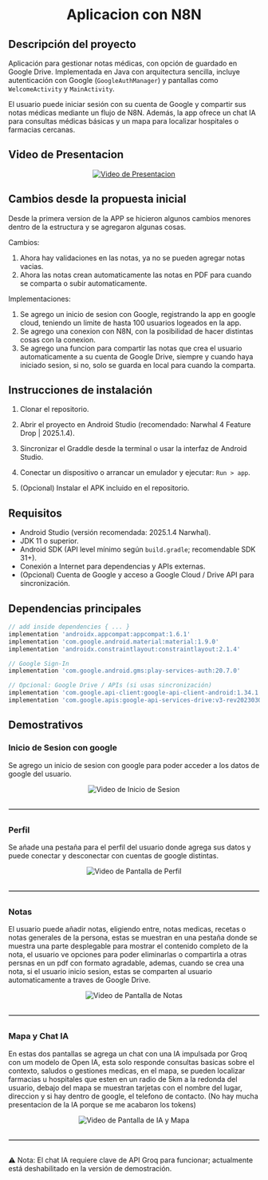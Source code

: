  <h1 style="text-align:center;">Aplicacion con N8N</h1>

## Descripción del proyecto

Aplicación para gestionar notas médicas, con opción de guardado en Google Drive. Implementada en Java con arquitectura sencilla, incluye autenticación con Google (`GoogleAuthManager`) y pantallas como `WelcomeActivity` y `MainActivity`. 

El usuario puede iniciar sesión con su cuenta de Google y compartir sus notas médicas mediante un flujo de N8N. Además, la app ofrece un chat IA para consultas médicas básicas y un mapa para localizar hospitales o farmacias cercanas.

## Video de Presentacion

<p align="center">
  <a href="Video Presentacion">
    <img src="ElementosGraficos/MediNotas.png" alt="Video de Presentacion">
  </a>
</p>

## Cambios desde la propuesta inicial

Desde la primera version de la APP se hicieron algunos cambios menores dentro de la estructura y se agregaron algunas cosas.

Cambios: 
1. Ahora hay validaciones en las notas, ya no se pueden agregar notas vacias.
2. Ahora las notas crean automaticamente las notas en PDF para cuando se comparta o subir automaticamente.

Implementaciones:
1. Se agrego un inicio de sesion con Google, registrando la app en google cloud, teniendo un limite de hasta 100 usuarios logeados en la app.
2. Se agrego una conexion con N8N, con la posibilidad de hacer distintas cosas con la conexion.
3. Se agrego una funcion para compartir las notas que crea el usuario automaticamente a su cuenta de Google Drive, siempre y cuando haya iniciado sesion, si no, solo se guarda en local para cuando la comparta.

## Instrucciones de instalación

1. Clonar el repositorio.
   
2. Abrir el proyecto en Android Studio (recomendado: Narwhal 4 Feature Drop | 2025.1.4).
   
3. Sincronizar el Graddle desde la terminal o usar la interfaz de Android Studio.
   
4. Conectar un dispositivo o arrancar un emulador y ejecutar: `Run > app`.
     
5. (Opcional) Instalar el APK incluido en el repositorio.

## Requisitos

- Android Studio (versión recomendada: 2025.1.4 Narwhal).
- JDK 11 o superior.
- Android SDK (API level mínimo según `build.gradle`; recomendable SDK 31+).
- Conexión a Internet para dependencias y APIs externas.
- (Opcional) Cuenta de Google y acceso a Google Cloud / Drive API para sincronización.

## Dependencias principales 

```groovy
// add inside dependencies { ... }
implementation 'androidx.appcompat:appcompat:1.6.1'
implementation 'com.google.android.material:material:1.9.0'
implementation 'androidx.constraintlayout:constraintlayout:2.1.4'

// Google Sign-In
implementation 'com.google.android.gms:play-services-auth:20.7.0'

// Opcional: Google Drive / APIs (si usas sincronización)
implementation 'com.google.api-client:google-api-client-android:1.34.1'
implementation 'com.google.apis:google-api-services-drive:v3-rev20230308-2.0.0'
```

## Demostrativos

### Inicio de Sesion con google
Se agrego un inicio de sesion con google para poder acceder a los datos de google del usuario.

<p align="center">
  <img src="ElementosGraficos/VidSesion.gif" alt="Video de Inicio de Sesion" />
</p>
<hr style="margin: 30px 0; border: 1px solid #ccc;">

### Perfil
Se añade una pestaña para el perfil del usuario donde agrega sus datos y puede conectar y desconectar con cuentas de google distintas.

<p align="center">
  <img src="ElementosGraficos/VidPerfil.gif" alt="Video de Pantalla de Perfil" />
</p>
<hr style="margin: 30px 0; border: 1px solid #ccc;">

### Notas
El usuario puede añadir notas, eligiendo entre, notas medicas, recetas o notas generales de la persona, estas se muestran en una pestaña donde se muestra una parte desplegable para mostrar el contenido completo de la nota, el usuario ve opciones para poder eliminarlas o compartirla a otras persnas en un pdf con formato agradable, ademas, cuando se crea una nota, si el usuario inicio sesion, estas se comparten al usuario automaticamente a traves de Google Drive. 

<p align="center">
  <img src="ElementosGraficos/VidNotas.gif" alt="Video de Pantalla de Notas" />
</p>
<hr style="margin: 30px 0; border: 1px solid #ccc;">

### Mapa y Chat IA
En estas dos pantallas se agrega un chat con una IA impulsada por Groq con um modelo de Open IA, esta solo responde consultas basicas sobre el contexto, saludos o gestiones medicas, en el mapa, se pueden localizar farmacias u hospitales que esten en un radio de 5km a la redonda del usuario, debajo del mapa se muestran tarjetas con el nombre del lugar, direccion y si hay dentro de google, el telefono de contacto. (No hay mucha presentacion de la IA porque se me acabaron los tokens)

<p align="center">
  <img src="ElementosGraficos/Vid4.gif" alt="Video de Pantalla de IA y Mapa" />
</p>
<hr style="margin: 30px 0; border: 1px solid #ccc;">

⚠️ Nota: El chat IA requiere clave de API Groq para funcionar; actualmente está deshabilitado en la versión de demostración.
